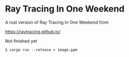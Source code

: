# Ray Tracing In One Weekend

A rust version of Ray Tracing In One Weekend from

https://raytracing.github.io/

Not finished yet

```
$ cargo run --release > image.ppm
```
